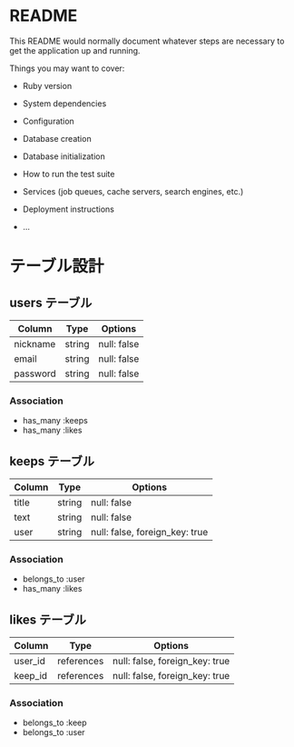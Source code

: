 # README

This README would normally document whatever steps are necessary to get the
application up and running.

Things you may want to cover:

* Ruby version

* System dependencies

* Configuration

* Database creation

* Database initialization

* How to run the test suite

* Services (job queues, cache servers, search engines, etc.)

* Deployment instructions

* ...

# テーブル設計

## users テーブル

| Column   | Type   | Options     |
| -------- | ------ | ----------- |
| nickname | string | null: false |
| email    | string | null: false |
| password | string | null: false |

### Association

- has_many :keeps
- has_many :likes

## keeps テーブル

| Column | Type   | Options     |
| ------ | ------ | ----------- |
| title  | string | null: false |
| text   | string | null: false |
| user   | string | null: false, foreign_key: true |

### Association

- belongs_to :user 
- has_many :likes

## likes テーブル

| Column    | Type       | Options                        |
| --------- | ---------- | ------------------------------ |
| user_id   | references | null: false, foreign_key: true |
| keep_id   | references | null: false, foreign_key: true |

### Association
- belongs_to :keep
- belongs_to :user